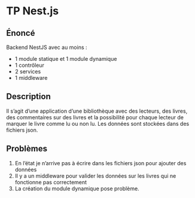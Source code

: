 # TP Nest.js
## Énoncé
Backend NestJS avec au moins :
- 1 module statique et 1 module dynamique
- 1 contrôleur
- 2 services
- 1 middleware

## Description

Il s’agit d’une application d’une bibliothèque avec des lecteurs, des livres, des commentaires sur des livres et la possibilité pour chaque lecteur de marquer le livre comme lu ou non lu. Les données sont stockées dans des fichiers json.

## Problèmes

1. En l’état je n’arrive pas à écrire dans les fichiers json pour ajouter des données
2. Il y a un middleware pour valider les données sur les livres qui ne fonctionne pas correctement
3. La création du module dynamique pose problème.
